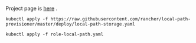 Project page is [here](https://github.com/rancher/local-path-provisioner) .

`kubectl apply -f https://raw.githubusercontent.com/rancher/local-path-provisioner/master/deploy/local-path-storage.yaml`

`kubectl apply -f role-local-path.yaml`